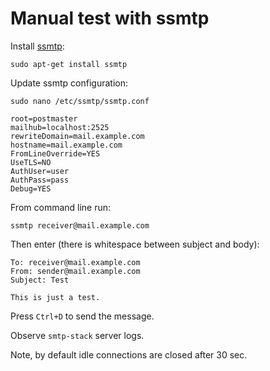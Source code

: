 # Manual test with ssmtp

Install [ssmtp](https://packages.ubuntu.com/search?keywords=ssmtp):

```
sudo apt-get install ssmtp
```

Update ssmtp configuration:

```
sudo nano /etc/ssmtp/ssmtp.conf
```

```
root=postmaster
mailhub=localhost:2525
rewriteDomain=mail.example.com
hostname=mail.example.com
FromLineOverride=YES
UseTLS=NO
AuthUser=user
AuthPass=pass
Debug=YES
```

From command line run:

```
ssmtp receiver@mail.example.com
```
Then enter (there is whitespace between subject and body):

```
To: receiver@mail.example.com
From: sender@mail.example.com
Subject: Test
 
This is just a test.
```

Press `Ctrl+D` to send the message.

Observe `smtp-stack` server logs.

Note, by default idle connections are closed after 30 sec.
